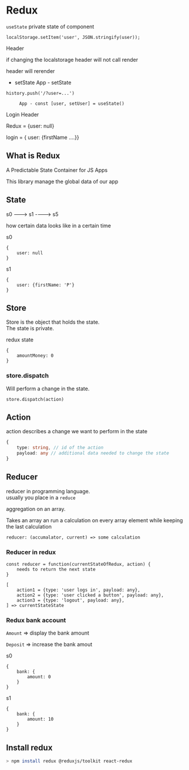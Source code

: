 # Redux

`useState` private state of component

```
localStorage.setItem('user', JSON.stringify(user));
```

Header

if changing the localstorage header will not call render

header will rerender

- setState
App - setState

```
history.push('/?user=...')
```
         App - const [user, setUser] = useState()

Login			Header


Redux = {user: null}

login = { user: {firstName ....}}

## What is Redux

A Predictable State Container for JS Apps  

This library manage the global data of our app

## State

s0 ---> s1 ----> s5

how certain data looks like in a certain time

s0

```
{
	user: null
}
```

s1

```
{
	user: {firstName: 'P'}
}
```

## Store

Store is the object that holds the state.  
The state is private.  


redux state

```
{
	amountMoney: 0
}
```

### store.dispatch

Will perform a change in the state.

```
store.dispatch(action)
```

## Action

action describes a change we want to perform in the state

```typescript
{
	type: string, // id of the action
	payload: any // additional data needed to change the state
}
```

## Reducer

reducer in programming language.  
usually you place in a `reduce`

aggregation on an array.

Takes an array an run a calculation on every array element while keeping the last calculation

```
reducer: (accumalator, current) => some calculation
```

### Reducer in redux

```
const reducer = function(currentStateOfRedux, action) {
	needs to return the next state
}
```

```
[
	action1 = {type: 'user logs in', payload: any},
	action2 = {type: 'user clicked a button', payload: any},
	action3 = {type: 'logout', payload: any},
] => currentStateState
```

### Redux bank account

`Amount` => display the bank amount

`Deposit` => increase the bank amout

s0

```
{
	bank: {
		amount: 0
	}
}
```

s1

```
{
	bank: {
		amount: 10
	}
}
```

## Install redux

```bash
> npm install redux @reduxjs/toolkit react-redux
```